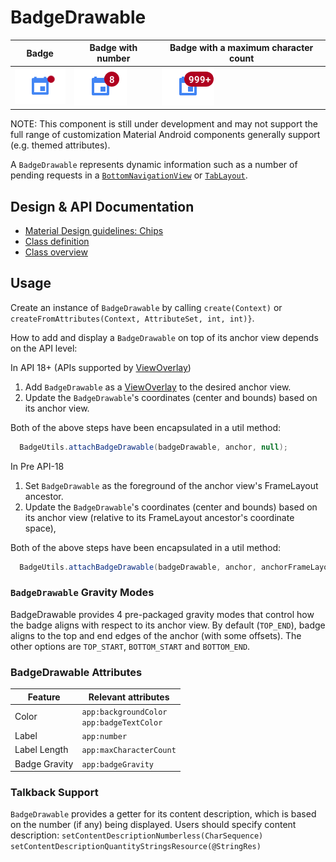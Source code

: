 <!--docs:
title: "Badge"
layout: detail
section: components
excerpt: "Badges can contain dynamic information, such as a number of pending requests."
iconId: badge
path: /catalog/badging/
-->

# BadgeDrawable

Badge                                   | Badge with number                              | Badge with a maximum character count
--------------------------------------- | ---------------------------------------------- | ------------------------------------
![badge_icon](assets/IconOnlyBadge.png) | ![badge_with_number_8](assets/BadgeNumber.png) | ![badge_with_999+](assets/BadgeNumberLongerThanMaxCharCount.png)

NOTE: This component is still under development and may not support the full
range of customization Material Android components generally support (e.g.
themed attributes).

A `BadgeDrawable` represents dynamic information such as a number of pending
requests in a [`BottomNavigationView`](BottomNavigationView.md) or
[`TabLayout`](TabLayout.md).

## Design & API Documentation

-   [Material Design guidelines: Chips](https://material.io/design/components/bottom-navigation.html#behavior)
    <!--{: .icon-list-item.icon-list-item--spec }-->
-   [Class definition](https://github.com/material-components/material-components-android/tree/master/lib/java/com/google/android/material/badge/BadgeDrawable.java)
    <!--{: .icon-list-item.icon-list-item--link }-->
-   [Class overview](https://developer.android.com/reference/com/google/android/material/badge/BadgeDrawable)
    <!--{: .icon-list-item.icon-list-item--link }--> <!--{: .icon-list }-->

## Usage

Create an instance of `BadgeDrawable` by calling `create(Context)` or
`createFromAttributes(Context, AttributeSet, int, int)}`.

How to add and display a `BadgeDrawable` on top of its anchor view depends on
the API level:

In API 18+ (APIs supported by
[ViewOverlay](https://developer.android.com/reference/android/view/ViewOverlay))

1.  Add `BadgeDrawable` as a
    [ViewOverlay](https://developer.android.com/reference/android/view/ViewOverlay)
    to the desired anchor view.
1.  Update the `BadgeDrawable`'s coordinates (center and bounds) based on its
    anchor view.

Both of the above steps have been encapsulated in a util method:

```java
  BadgeUtils.attachBadgeDrawable(badgeDrawable, anchor, null);
```

In Pre API-18

1.  Set `BadgeDrawable` as the foreground of the anchor view's FrameLayout
    ancestor.
1.  Update the `BadgeDrawable`'s coordinates (center and bounds) based on its
    anchor view (relative to its FrameLayout ancestor's coordinate space),

Both of the above steps have been encapsulated in a util method:

```java
  BadgeUtils.attachBadgeDrawable(badgeDrawable, anchor, anchorFrameLayoutParent);
```

### `BadgeDrawable` Gravity Modes

BadgeDrawable provides 4 pre-packaged gravity modes that control how the badge
aligns with respect to its anchor view. By default (`TOP_END`), badge aligns to
the top and end edges of the anchor (with some offsets). The other options are
`TOP_START`, `BOTTOM_START` and `BOTTOM_END`.

### BadgeDrawable Attributes

Feature       | Relevant attributes
------------- | -----------------------------------------------
Color         | `app:backgroundColor` <br> `app:badgeTextColor`
Label         | `app:number`
Label Length  | `app:maxCharacterCount`
Badge Gravity | `app:badgeGravity`

### Talkback Support

`BadgeDrawable` provides a getter for its content description, which is based on
the number (if any) being displayed. Users should specify content description:
`setContentDescriptionNumberless(CharSequence)`
`setContentDescriptionQuantityStringsResource(@StringRes)`
